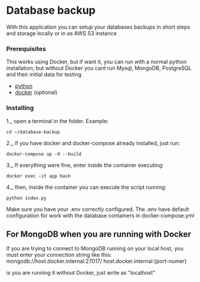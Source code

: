 # Database backup

With this application you can setup your databases backups in short steps and storage locally or in as AWS S3 instance

### Prerequisites

This works using Docker, but if want it, you can run with a normal python installation; but without Docker you cant run Mysql, MongoDB, PostgreSQL and their initial data for testing

-   [python](https://www.python.org/)
-   [docker](https://hub.docker.com/) (optional)

### Installing

1.\_ open a terminal in the folder. Example:

    cd ~/database-backup

2.\_ if you have docker and docker-compose already installed, just run:

    docker-compose up -d --build

3.\_ If everything were fine, enter inside the container executing:

    docker exec -it app bash

4.\_ then, inside the container you can execute the script running:

    python index.py

Make sure you have your .env correctly configured.
The .env have default configuration for work with the database containers in docker-compose.yml

## For MongoDB when you are running with Docker

If you are trying to connect to MongoDB running on your local host, you must enter your connection string like this: mongodb://host.docker.internal:27017/
host.docker.internal:{port-numer}

is you are running it without Docker, just write as "localhost"
